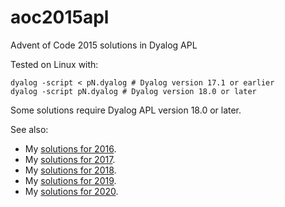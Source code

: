 # aoc2015apl
Advent of Code 2015 solutions in Dyalog APL

Tested on Linux with:
```
dyalog -script < pN.dyalog # Dyalog version 17.1 or earlier
dyalog -script pN.dyalog # Dyalog version 18.0 or later
```

Some solutions require Dyalog APL version 18.0 or later.

See also:
* My [solutions for 2016](https://github.com/jayfoad/aoc2016apl).
* My [solutions for 2017](https://github.com/jayfoad/aoc2017apl).
* My [solutions for 2018](https://github.com/jayfoad/aoc2018apl).
* My [solutions for 2019](https://github.com/jayfoad/aoc2019apl).
* My [solutions for 2020](https://github.com/jayfoad/aoc2020apl).
